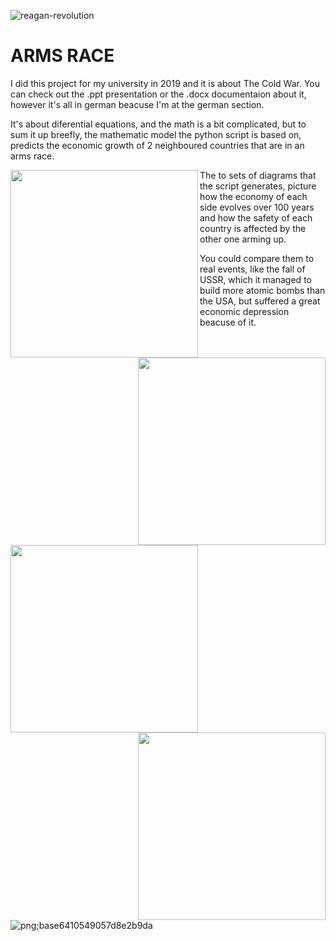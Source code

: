 ![reagan-revolution](https://user-images.githubusercontent.com/56653993/82961809-16ea8d00-9fc7-11ea-9d25-688f0dac731e.jpg)

<style> 
  body{
    backgroundcolor:"blue";
  }
</style>



# ARMS RACE
I did this project for my university in 2019 and it is about The Cold War.
You can check out the .ppt  presentation or the .docx documentaion about it,
however it's all in german beacuse I'm at the german section. 

It's  about diferential equations, and the math is a bit complicated,
but to sum it up breefly, the mathematic model the python script is based on,
predicts the economic growth of 2 neighboured countries that are in an arms race.


<img align="left" width="300" height="300" src="https://user-images.githubusercontent.com/56653993/82961852-31246b00-9fc7-11ea-99ae-9e241e100fe7.png">
<img align="right" width="300" height="300" src="https://user-images.githubusercontent.com/56653993/82961860-32559800-9fc7-11ea-80c7-0ebdcb27cb5c.png">

<img align="left" width="300" height="300" src="https://user-images.githubusercontent.com/56653993/82961857-32559800-9fc7-11ea-8868-71a2c728228b.png">
<img align="right" width="300" height="300" src="https://user-images.githubusercontent.com/56653993/82961861-32ee2e80-9fc7-11ea-9e8e-181aae5b5568.png">

The to sets of diagrams that the script generates, picture how the economy of each side 
evolves over 100 years and how the safety of each country is affected by the other one 
arming up.

You could compare them to real events, like the fall of USSR, which it managed to build 
more atomic bombs than the USA, but suffered a great economic depression beacuse of it.



![png;base6410549057d8e2b9da](https://user-images.githubusercontent.com/56653993/82962297-7a28ef00-9fc8-11ea-9826-21de571b6d8d.png)
